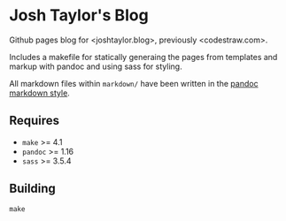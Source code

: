 # Josh Taylor's Blog

Github pages blog for <joshtaylor.blog>, previously
<codestraw.com>.

Includes a makefile for statically generaing the pages from templates and
markup with pandoc and using sass for styling.

All markdown files within `markdown/` have been written in the [pandoc markdown
style][].

[pandoc markdown style]: https://pandoc.org/MANUAL.html

## Requires 

* `make` >= 4.1
* `pandoc` >= 1.16
* `sass` >= 3.5.4

## Building

```
make
```
